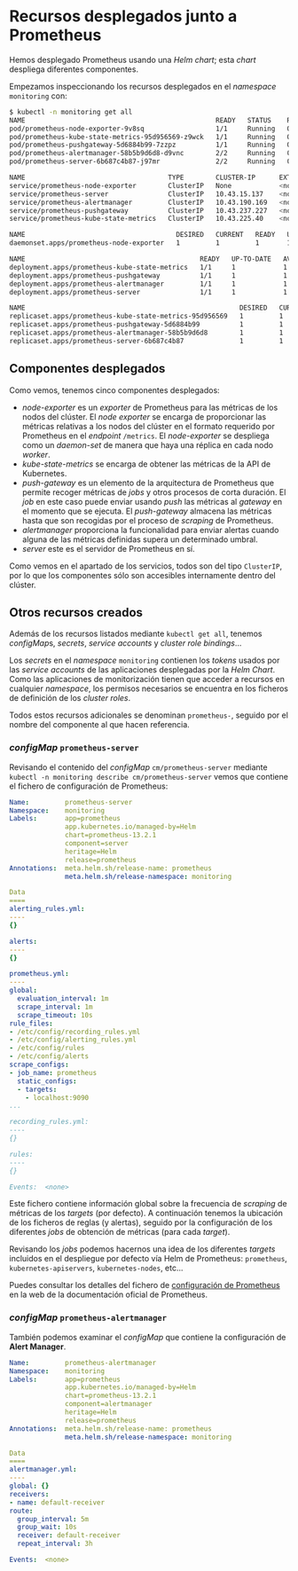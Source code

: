 # Recursos desplegados junto a Prometheus

Hemos desplegado Prometheus usando una *Helm chart*; esta *chart* despliega diferentes componentes.

Empezamos inspeccionando los recursos desplegados en el *namespace* `monitoring` con:

```bash
$ kubectl -n monitoring get all
NAME                                                READY   STATUS    RESTARTS   AGE
pod/prometheus-node-exporter-9v8sq                  1/1     Running   0          7h51m
pod/prometheus-kube-state-metrics-95d956569-z9wck   1/1     Running   0          7h51m
pod/prometheus-pushgateway-5d6884b99-7zzpz          1/1     Running   0          7h51m
pod/prometheus-alertmanager-58b5b9d6d8-d9vnc        2/2     Running   0          7h51m
pod/prometheus-server-6b687c4b87-j97mr              2/2     Running   0          7h51m

NAME                                    TYPE        CLUSTER-IP      EXTERNAL-IP   PORT(S)    AGE
service/prometheus-node-exporter        ClusterIP   None            <none>        9100/TCP   7h51m
service/prometheus-server               ClusterIP   10.43.15.137    <none>        80/TCP     7h51m
service/prometheus-alertmanager         ClusterIP   10.43.190.169   <none>        80/TCP     7h51m
service/prometheus-pushgateway          ClusterIP   10.43.237.227   <none>        9091/TCP   7h51m
service/prometheus-kube-state-metrics   ClusterIP   10.43.225.40    <none>        8080/TCP   7h51m

NAME                                      DESIRED   CURRENT   READY   UP-TO-DATE   AVAILABLE   NODE SELECTOR   AGE
daemonset.apps/prometheus-node-exporter   1         1         1       1            1           <none>          7h51m

NAME                                            READY   UP-TO-DATE   AVAILABLE   AGE
deployment.apps/prometheus-kube-state-metrics   1/1     1            1           7h51m
deployment.apps/prometheus-pushgateway          1/1     1            1           7h51m
deployment.apps/prometheus-alertmanager         1/1     1            1           7h51m
deployment.apps/prometheus-server               1/1     1            1           7h51m

NAME                                                      DESIRED   CURRENT   READY   AGE
replicaset.apps/prometheus-kube-state-metrics-95d956569   1         1         1       7h51m
replicaset.apps/prometheus-pushgateway-5d6884b99          1         1         1       7h51m
replicaset.apps/prometheus-alertmanager-58b5b9d6d8        1         1         1       7h51m
replicaset.apps/prometheus-server-6b687c4b87              1         1         1       7h51m
```

## Componentes desplegados

Como vemos, tenemos cinco componentes desplegados:

* *node-exporter* es un *exporter* de Prometheus para las métricas de los nodos del clúster. El  *node exporter* se encarga de proporcionar las métricas relativas a los nodos del clúster en el formato requerido por Prometheus en el *endpoint* `/metrics`. El *node-exporter* se despliega como un *daemon-set* de manera que haya una réplica en cada nodo *worker*.
* *kube-state-metrics* se encarga de obtener las métricas de la API de Kubernetes.
* *push-gateway* es un elemento de la arquitectura de Prometheus que permite recoger métricas de *jobs* y otros procesos de corta duración. El *job* en este caso puede enviar usando *push* las métricas al *gateway* en el momento que se ejecuta. El *push-gateway* almacena las métricas hasta que son recogidas por el proceso de *scraping* de Prometheus.
* *alertmanager* proporciona la funcionalidad para enviar alertas cuando alguna de las métricas definidas supera un determinado umbral.
* *server* este es el servidor de Prometheus en sí.

Como vemos en el apartado de los servicios, todos son del tipo `ClusterIP`, por lo que los componentes sólo son accesibles internamente dentro del clúster.

## Otros recursos creados

Además de los recursos listados mediante `kubectl get all`, tenemos *configMap*s, *secrets*, *service accounts* y *cluster role bindings*...

Los *secrets* en el *namespace* `monitoring` contienen los *tokens* usados por las *service accounts* de las aplicaciones desplegadas por la *Helm Chart*. Como las aplicaciones de monitorización tienen que acceder a recursos en cualquier *namespace*, los permisos necesarios se encuentra en los ficheros de definición de los *cluster roles*.

Todos estos recursos adicionales se denominan `prometheus-`, seguido por el nombre del componente al que hacen referencia.

### *configMap* `prometheus-server`

Revisando el contenido del *configMap* `cm/prometheus-server` mediante `kubectl -n monitoring describe cm/prometheus-server` vemos que contiene el fichero de configuración de Prometheus:

```yaml
Name:         prometheus-server
Namespace:    monitoring
Labels:       app=prometheus
              app.kubernetes.io/managed-by=Helm
              chart=prometheus-13.2.1
              component=server
              heritage=Helm
              release=prometheus
Annotations:  meta.helm.sh/release-name: prometheus
              meta.helm.sh/release-namespace: monitoring

Data
====
alerting_rules.yml:
----
{}

alerts:
----
{}

prometheus.yml:
----
global:
  evaluation_interval: 1m
  scrape_interval: 1m
  scrape_timeout: 10s
rule_files:
- /etc/config/recording_rules.yml
- /etc/config/alerting_rules.yml
- /etc/config/rules
- /etc/config/alerts
scrape_configs:
- job_name: prometheus
  static_configs:
  - targets:
    - localhost:9090
...

recording_rules.yml:
----
{}

rules:
----
{}

Events:  <none>
```

Este fichero contiene información global sobre la frecuencia de *scraping* de métricas de los *targets* (por defecto).
A continuación tenemos la ubicación de los ficheros de reglas (y alertas), seguido por la configuración de los diferentes *jobs* de obtención de métricas (para cada *target*).

Revisando los *jobs* podemos hacernos una idea de los diferentes *targets* incluidos en el despliegue por defecto vía Helm de Prometheus: `prometheus`, `kubernetes-apiservers`, `kubernetes-nodes`, etc...

Puedes consultar los detalles del fichero de [configuración de Prometheus](https://prometheus.io/docs/prometheus/latest/configuration/configuration/) en la web de la documentación oficial de Prometheus.

### *configMap* `prometheus-alertmanager`

También podemos examinar el *configMap* que contiene la configuración de **Alert Manager**.

```yaml
Name:         prometheus-alertmanager
Namespace:    monitoring
Labels:       app=prometheus
              app.kubernetes.io/managed-by=Helm
              chart=prometheus-13.2.1
              component=alertmanager
              heritage=Helm
              release=prometheus
Annotations:  meta.helm.sh/release-name: prometheus
              meta.helm.sh/release-namespace: monitoring

Data
====
alertmanager.yml:
----
global: {}
receivers:
- name: default-receiver
route:
  group_interval: 5m
  group_wait: 10s
  receiver: default-receiver
  repeat_interval: 3h

Events:  <none>
```
